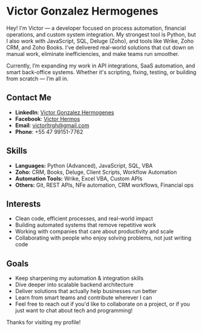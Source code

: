# Victor Gonzalez Hermogenes

Hey! I'm Victor — a developer focused on process automation, financial operations, and custom system integration. My strongest tool is Python, but I also work with JavaScript, SQL, Deluge (Zoho), and tools like Wrike, Zoho CRM, and Zoho Books. I’ve delivered real-world solutions that cut down on manual work, eliminate inefficiencies, and make teams run smoother.

Currently, I’m expanding my work in API integrations, SaaS automation, and smart back-office systems. Whether it's scripting, fixing, testing, or building from scratch — I’m all in.

## Contact Me

- **LinkedIn**: [Victor Gonzalez Hermogenes](https://br.linkedin.com/in/victor-gonzalez-hermogenes-449789193)
- **Facebook**: [Victor Hermos](https://www.facebook.com/Victor.Hermos/)
- **Email**: victorltrgh@gmail.com
- **Phone**: +55 47 99151-7762

## Skills

- **Languages:** Python (Advanced), JavaScript, SQL, VBA
- **Zoho:** CRM, Books, Deluge, Client Scripts, Workflow Automation
- **Automation Tools:** Wrike, Excel VBA, Custom APIs
- **Others:** Git, REST APIs, NFe automation, CRM workflows, Financial ops

## Interests

- Clean code, efficient processes, and real-world impact
- Building automated systems that remove repetitive work
- Working with companies that care about productivity and scale
- Collaborating with people who enjoy solving problems, not just writing code

## Goals

- Keep sharpening my automation & integration skills
- Dive deeper into scalable backend architecture
- Deliver solutions that actually help businesses run better
- Learn from smart teams and contribute wherever I can
- Feel free to reach out if you'd like to collaborate on a project, or if you just want to chat about tech and programming!

Thanks for visiting my profile!

